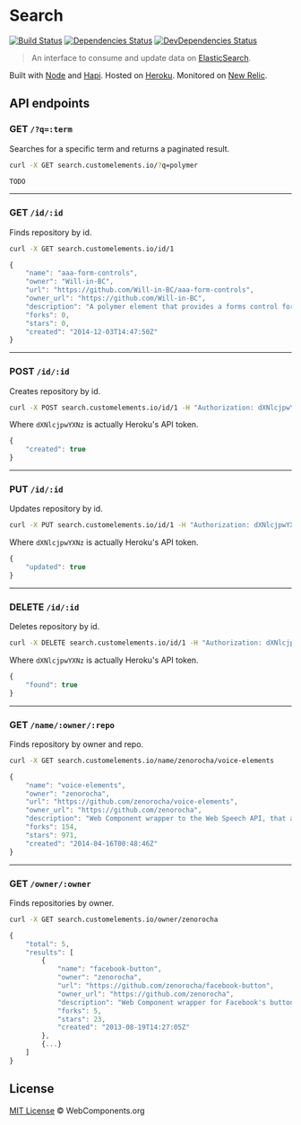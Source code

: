 # Search

[![Build Status](http://img.shields.io/travis/customelements/search/master.svg?style=flat)](https://travis-ci.org/customelements/search)
[![Dependencies Status](http://img.shields.io/david/customelements/search.svg?style=flat)](https://david-dm.org/customelements/search)
[![DevDependencies Status](http://img.shields.io/david/dev/customelements/search.svg?style=flat)](https://david-dm.org/customelements/search#info=devDependencies)

> An interface to consume and update data on [ElasticSearch](https://www.elastic.co/products/elasticsearch).

Built with [Node](http://nodejs.org/) and [Hapi](http://hapijs.com/). Hosted on [Heroku](https://heroku.com/). Monitored on [New Relic](https://newrelic.com/).

## API endpoints

### GET `/?q=:term`

Searches for a specific term and returns a paginated result.

```bash
curl -X GET search.customelements.io/?q=polymer
```

```js
TODO
```

---

### GET `/id/:id`

Finds repository by id.

```bash
curl -X GET search.customelements.io/id/1
```

```js
{
    "name": "aaa-form-controls",
    "owner": "Will-in-BC",
    "url": "https://github.com/Will-in-BC/aaa-form-controls",
    "owner_url": "https://github.com/Will-in-BC",
    "description": "A polymer element that provides a forms control for CRUD (Create, Retrieve, Update, Delete)",
    "forks": 0,
    "stars": 0,
    "created": "2014-12-03T14:47:50Z"
}
```

---

### POST `/id/:id`

Creates repository by id.

```bash
curl -X POST search.customelements.io/id/1 -H "Authorization: dXNlcjpwYXNz"
```

Where `dXNlcjpwYXNz` is actually Heroku's API token.

```js
{
    "created": true
}
```

---

### PUT `/id/:id`

Updates repository by id.

```bash
curl -X PUT search.customelements.io/id/1 -H "Authorization: dXNlcjpwYXNz"
```

Where `dXNlcjpwYXNz` is actually Heroku's API token.

```js
{
    "updated": true
}
```

---

### DELETE `/id/:id`

Deletes repository by id.

```bash
curl -X DELETE search.customelements.io/id/1 -H "Authorization: dXNlcjpwYXNz"
```

Where `dXNlcjpwYXNz` is actually Heroku's API token.

```js
{
    "found": true
}
```

---

### GET `/name/:owner/:repo`

Finds repository by owner and repo.

```bash
curl -X GET search.customelements.io/name/zenorocha/voice-elements
```

```js
{
    "name": "voice-elements",
    "owner": "zenorocha",
    "url": "https://github.com/zenorocha/voice-elements",
    "owner_url": "https://github.com/zenorocha",
    "description": "Web Component wrapper to the Web Speech API, that allows you to do voice recognition and speech synthesis using Polymer",
    "forks": 154,
    "stars": 971,
    "created": "2014-04-16T00:48:46Z"
}
```

---

### GET `/owner/:owner`

Finds repositories by owner.

```bash
curl -X GET search.customelements.io/owner/zenorocha
```

```js
{
    "total": 5,
    "results": [
        {
            "name": "facebook-button",
            "owner": "zenorocha",
            "url": "https://github.com/zenorocha/facebook-button",
            "owner_url": "https://github.com/zenorocha",
            "description": "Web Component wrapper for Facebook's button using Polymer",
            "forks": 5,
            "stars": 23,
            "created": "2013-08-19T14:27:05Z"
        },
        {...}
    ]
}
```

## License

[MIT License](http://webcomponentsorg.mit-license.org/) © WebComponents.org
